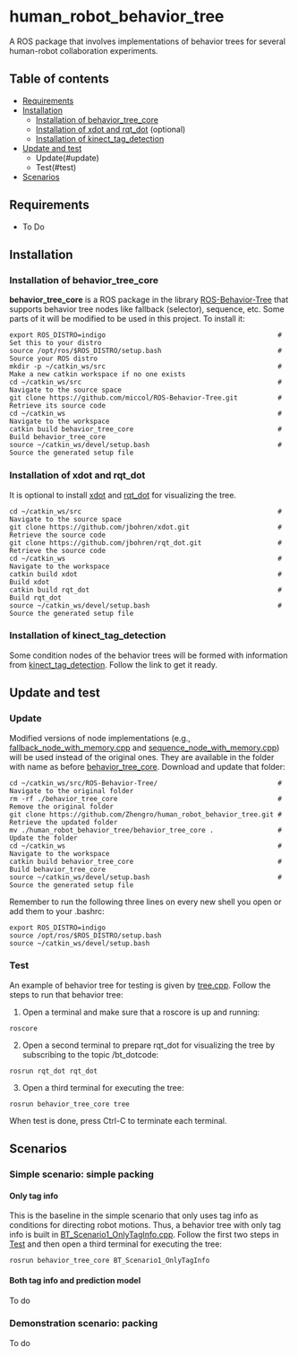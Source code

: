 # human_robot_behavior_tree
A ROS package that involves implementations of behavior trees for several human-robot collaboration experiments.

## Table of contents
- [Requirements](#requirements)
- [Installation](#installation)
  - [Installation of behavior_tree_core](#installation-of-behavior_tree_core)
  - [Installation of xdot and rqt_dot](#installation-of-xdot-and-rqt_dot) (optional)
  - [Installation of kinect_tag_detection](#installation-of-kinect_tag_detection)
- [Update and test](#update-and-test)
  - Update(#update)
  - Test(#test)
- [Scenarios](#scenarios)

## Requirements
* To Do

## Installation
### Installation of behavior_tree_core
**behavior_tree_core** is a ROS package in the library [ROS-Behavior-Tree](https://github.com/miccol/ROS-Behavior-Tree) that supports behavior tree nodes like fallback (selector), sequence, etc. Some parts of it will be modified to be used in this project. To install it:
```
export ROS_DISTRO=indigo                                           # Set this to your distro
source /opt/ros/$ROS_DISTRO/setup.bash                             # Source your ROS distro 
mkdir -p ~/catkin_ws/src                                           # Make a new catkin workspace if no one exists
cd ~/catkin_ws/src                                                 # Navigate to the source space
git clone https://github.com/miccol/ROS-Behavior-Tree.git          # Retrieve its source code
cd ~/catkin_ws                                                     # Navigate to the workspace
catkin build behavior_tree_core                                    # Build behavior_tree_core
source ~/catkin_ws/devel/setup.bash                                # Source the generated setup file
```

### Installation of xdot and rqt_dot
It is optional to install [xdot](https://github.com/jbohren/xdot) and [rqt_dot](https://github.com/jbohren/rqt_dot) for visualizing the tree.
```
cd ~/catkin_ws/src                                                 # Navigate to the source space
git clone https://github.com/jbohren/xdot.git                      # Retrieve the source code
git clone https://github.com/jbohren/rqt_dot.git                   # Retrieve the source code
cd ~/catkin_ws                                                     # Navigate to the workspace
catkin build xdot                                                  # Build xdot
catkin build rqt_dot                                               # Build rqt_dot
source ~/catkin_ws/devel/setup.bash                                # Source the generated setup file
```

### Installation of kinect_tag_detection
Some condition nodes of the behavior trees will be formed with information from [kinect_tag_detection](https://github.com/Zhengro/kinect_tag_detection). Follow the link to get it ready.

## Update and test
### Update
Modified versions of node implementations (e.g., [fallback_node_with_memory.cpp](https://github.com/Zhengro/human_robot_behavior_tree/blob/master/behavior_tree_core/src/fallback_node_with_memory.cpp) and [sequence_node_with_memory.cpp](https://github.com/Zhengro/human_robot_behavior_tree/blob/master/behavior_tree_core/src/sequence_node_with_memory.cpp)) will be used instead of the original ones. They are available in the folder with name as before [behavior_tree_core](https://github.com/Zhengro/human_robot_behavior_tree/tree/master/behavior_tree_core). Download and update that folder:
```
cd ~/catkin_ws/src/ROS-Behavior-Tree/                              # Navigate to the original folder
rm -rf ./behavior_tree_core                                        # Remove the original folder
git clone https://github.com/Zhengro/human_robot_behavior_tree.git # Retrieve the updated folder
mv ./human_robot_behavior_tree/behavior_tree_core .                # Update the folder
cd ~/catkin_ws                                                     # Navigate to the workspace
catkin build behavior_tree_core                                    # Build behavior_tree_core
source ~/catkin_ws/devel/setup.bash                                # Source the generated setup file
```
Remember to run the following three lines on every new shell you open or add them to your .bashrc:
```
export ROS_DISTRO=indigo
source /opt/ros/$ROS_DISTRO/setup.bash
source ~/catkin_ws/devel/setup.bash
```
### Test
An example of behavior tree for testing is given by [tree.cpp](https://github.com/Zhengro/human_robot_behavior_tree/blob/master/behavior_tree_core/src/tree.cpp). Follow the steps to run that behavior tree:

1. Open a terminal and make sure that a roscore is up and running:
```
roscore
```
2. Open a second terminal to prepare rqt_dot for visualizing the tree by subscribing to the topic /bt_dotcode:
```
rosrun rqt_dot rqt_dot
```
3. Open a third terminal for executing the tree:
```
rosrun behavior_tree_core tree
```
When test is done, press Ctrl-C to terminate each terminal.

## Scenarios

### Simple scenario: simple packing
#### Only tag info
This is the baseline in the simple scenario that only uses tag info as conditions for directing robot motions. Thus, a behavior tree with only tag info is built in [BT_Scenario1_OnlyTagInfo.cpp](https://github.com/Zhengro/human_robot_behavior_tree/blob/master/behavior_tree_core/src/BT_Scenario1_OnlyTagInfo.cpp). Follow the first two steps in [Test](#test) and then open a third terminal for executing the tree:
```
rosrun behavior_tree_core BT_Scenario1_OnlyTagInfo
```

#### Both tag info and prediction model
To do

### Demonstration scenario: packing
To do
